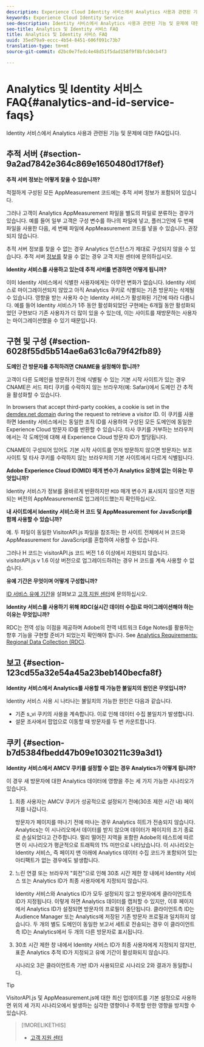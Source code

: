```yaml
---
description: Experience Cloud Identity 서비스에서 Analytics 사용과 관련된 기능 및 문제에 대한 FAQ입니다.
keywords: Experience Cloud Identity Service
seo-description: Identity 서비스에서 Analytics 사용과 관련된 기능 및 문제에 대한 FAQ입니다.
seo-title: Analytics 및 Identity 서비스 FAQ
title: Analytics 및 Identity 서비스 FAQ
uuid: 35ed79a9-eccc-4b54-8451-606f091c73b7
translation-type: tm+mt
source-git-commit: d2bc0e7fedc4e48d51f5dad158f9f8bfcb0cb4f3

---
```



# Analytics 및 Identity 서비스 FAQ{#analytics-and-id-service-faqs}

Identity 서비스에서 Analytics 사용과 관련된 기능 및 문제에 대한 FAQ입니다.

## 추적 서버 {#section-9a2ad7842e364c869e1650480d17f8ef}

**추적 서버 정보는 어떻게 찾을 수 있습니까?**

적절하게 구성된 모든 AppMeasurement 코드에는 추적 서버 정보가 포함되어 있습니다.

그러나 고객이 Analytics AppMeasurement 파일을 별도의 파일로 분류하는 경우가 있습니다. 예를 들어 일부 고객은 구성 변수를 하나의 파일에 넣고, 플러그인에 두 번째 파일을 사용한 다음, 세 번째 파일에 AppMeasurement 코드를 넣을 수 있습니다. 권장되지 않습니다.

추적 서버 정보를 찾을 수 없는 경우 Analytics 인스턴스가 제대로 구성되지 않을 수 있습니다. 추적 서버 [정보를](https://helpx.adobe.com/kr/marketing-cloud/contact-support.html) 찾을 수 없는 경우 고객 지원 센터에 문의하십시오.

**Identity 서비스를 사용하고 있는데 추적 서버를 변경하면 어떻게 됩니까?**

이미 Identity 서비스에서 식별한 사용자에게는 아무런 변화가 없습니다. Identity 서비스로 마이그레이션되지 않았고 아직 Analytics 쿠키로 식별되는 기존 방문자는 삭제될 수 있습니다. 영향을 받는 사용자 수는 Identity 서비스가 활성화된 기간에 따라 다릅니다. 예를 들어 Identity 서비스가 1주 동안 활성화되었던 구현에는 6개월 동안 활성화되었던 구현보다 기존 사용자가 더 많이 있을 수 있는데, 이는 사이트를 재방문하는 사용자는 마이그레이션했을 수 있기 때문입니다.

## 구현 및 구성 {#section-6028f55d5b514ae6a631c6a79f42fb89}

**도메인 간 방문자를 추적하려면 CNAME을 설정해야 합니까?**

고객이 다른 도메인을 방문하기 전에 식별될 수 있는 기본 시작 사이트가 있는 경우 CNAME은 서드 파티 쿠키를 수락하지 않는 브라우저(예: Safari)에서 도메인 간 추적을 활성화할 수 있습니다.

In browsers that accept third-party cookies, a cookie is set in the [demdex.net domain](https://docs.adobe.com/content/help/ko-KR/audience-manager/user-guide/reference/demdex-calls.html) during the request to retrieve a visitor ID. 이 쿠키를 사용하면 Identity 서비스에서는 동일한 조직 ID를 사용하여 구성된 모든 도메인에 동일한 Experience Cloud 방문자 ID를 반환할 수 있습니다. 타사 쿠키를 거부하는 브라우저에서는 각 도메인에 대해 새 Experience Cloud 방문자 ID가 할당됩니다.

CNAME이 구성되어 있어도 기본 시작 사이트를 먼저 방문하지 않으면 방문자는 보조 사이트 및 타사 쿠키를 수락하지 않는 브라우저의 기본 사이트에서 다르게 식별됩니다.

**Adobe Experience Cloud ID(MID) 매개 변수가 Analytics 요청에 없는 이유는 무엇입니까?**

Identity 서비스가 정보를 올바르게 반환하지만 `MID` 매개 변수가 표시되지 않으면 지원되는 버전의 AppMeasurement로 업그레이드했는지 확인하십시오.

**내 사이트에서 Identity 서비스와 H 코드 및 AppMeasurement for JavaScript를 함께 사용할 수 있습니까?**

예. 두 파일이 동일한 VisitorAPI.js 파일을 참조하는 한 사이트 전체에서 H 코드와 AppMeasurement for JavaScript를 혼합하여 사용할 수 있습니다.

그러나 H 코드는 visitorAPI.js 코드 버전 1.6 이상에서 지원되지 않습니다. visitorAPI.js v 1.6 이상 버전으로 업그레이드하려는 경우 H 코드를 계속 사용할 수 없습니다.

**유예 기간은 무엇이며 어떻게 구성합니까?**

[ID 서비스 유예 기간](../reference/analytics-reference/grace-period.md)을 살펴보고 [고객 지원 센터](https://helpx.adobe.com/kr/marketing-cloud/contact-support.html)에 문의하십시오.

**Identity 서비스를 사용하기 위해 RDC(실시간 데이터 수집)로 마이그레이션해야 하는 이유는 무엇입니까?**

RDC는 전역 성능 이점을 제공하며 Adobe의 전역 네트워크 Edge Notes를 활용하는 향후 기능을 구현할 준비가 되었는지 확인해야 합니다. See [Analytics Requirements: Regional Data Collection (RDC)](../reference/requirements.md#section-7d04bb013bc84a25bae3b148bc0ca25f).

## 보고 {#section-123cd55a32e54a45a23beb140becfa8f}

**Identity 서비스에서 Analytics를 사용할 때 가능한 불일치의 원인은 무엇입니까?**

Identity 서비스 사용 시 나타나는 불일치의 가능한 원인은 다음과 같습니다.

* 기존 s_vi 쿠키의 사용을 계속합니다. 이로 인해 데이터 수집 불일치가 발생합니다.
* 설문 조사에서 팝업으로 이동할 때 방문자를 두 번 카운트합니다.

## 쿠키 {#section-b7d5384fbedd47b09e1030211c39a3d1}

**Identity 서비스에서 AMCV 쿠키를 설정할 수 없는 경우 Analytics가 어떻게 됩니까?**

이 경우 새 방문자에 대한 Analytics 데이터에 영향을 주는 세 가지 가능한 시나리오가 있습니다.

1. 최종 사용자는 AMCV 쿠키가 성공적으로 설정되기 전에(30초 제한 시간 내) 페이지를 나갑니다.

   방문자가 페이지를 떠나기 전에 떠나는 경우 Analytics 히트가 전송되지 않습니다. Analytics는 이 시나리오에서 데이터를 받지 않으며 데이터가 페이지의 조기 종료로 손실되었다고 간주합니다. 멀리 떨어진 지역을 포함한 Adobe의 테스트에 따르면 이 시나리오가 평균적으로 트래픽의 1% 미만으로 나타났습니다. 이 시나리오는 Identity 서비스, 즉 페이지 맨 아래에 Analytics 데이터 수집 코드가 포함되어 있는 아티팩트가 없는 경우에도 발생합니다.

1. 느린 연결 또는 브라우저 &quot;회전&quot;으로 인해 30초 시간 제한 창 내에서 Identity 서비스 또는 Analytics ID가 최종 사용자에게 지정되지 않습니다.

   Identity 서비스와 Analytics ID가 모두 설정되지 않고 방문자에게 클라이언트측 ID가 지정됩니다. 이렇게 하면 Analytics 데이터를 캡처할 수 있지만, 이후 페이지에서 Analytics ID가 설정되면 방문자의 프로필이 중단됩니다. 클라이언트측 ID는 Audience Manager 또는 Analytics에 저장된 기존 방문자 프로필과 일치하지 않습니다. 두 개의 별도 도메인이 동일한 보고서 세트로 전송되는 경우 이 클라이언트측 ID는 Analytics에서 두 개의 다른 방문자로 표시됩니다.

1. 30초 시간 제한 창 내에서 Identity 서비스 ID가 최종 사용자에게 지정되지 않지만, 표준 Analytics 추적 ID가 지정되고 유예 기간이 활성화되지 않습니다.

   시나리오 3은 클라이언트측 기반 ID가 사용되므로 시나리오 2와 결과가 동일합니다.

>[!TIP]
>
>VisitorAPI.js 및 AppMeasurement.js에 대한 최신 업데이트를 기본 설정으로 사용하면 위의 세 가지 시나리오에서 발생하는 심각한 영향이나 주목할 만한 영향을 방지할 수 있습니다.

>[!MORELIKETHIS]
>
>* [고객 지원 센터](https://helpx.adobe.com/kr/marketing-cloud/contact-support.html)

